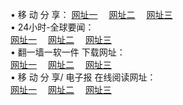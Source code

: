&#8226; 移 动 分 享：
<a href="http://my25.cf/c/" target="_blank">网址一</a>
　<a href="http://css22.gq/b/" target="_blank">网址二</a>
　<a href="http://qq404.cf/s/" target="_blank">网址三</a>
　<br />
&#8226; 24小时-全球要闻：<br /> 
<a href="http://my25.cf/read/go/n1.html" target="_blank">网址一</a>
　<a href="http://css22.gq/read/go/n1.html" target="_blank">网址二</a>
　<a href="http://qq404.cf/read/go/n1.html" target="_blank">网址三</a>
　<br />
&#8226; 翻一墙一软一件 下载网址：<br /> 
<a href="http://my25.cf/f/" target="_blank">网址一</a>
　<a href="http://css22.gq/ff/" target="_blank">网址二</a>
　<a href="http://qq404.cf/f/" target="_blank">网址三</a>
<br />
&#8226; 移 动 分 享/ 电子报 在线阅读网址：<br />
<a href="http://my25.cf/c/" target="_blank">网址一</a>
　<a href="http://css22.gq/b/" target="_blank">网址二</a>
　<a href="http://qq404.cf/s/" target="_blank">网址三</a><br />
